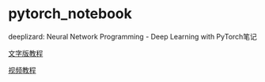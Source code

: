 # pytorch_notebook

deeplizard: Neural Network Programming - Deep Learning with PyTorch笔记

[文字版教程](https://deeplizard.com/learn/playlist/PLZbbT5o_s2xrfNyHZsM6ufI0iZENK9xgG)

[视频教程](https://www.youtube.com/playlist?list=PLZbbT5o_s2xrfNyHZsM6ufI0iZENK9xgG)
